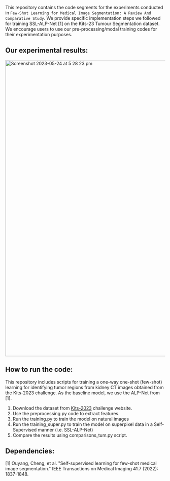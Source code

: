 This repository contains the code segments for the experiments conducted in `Few-Shot Learning for Medical Image Segmentation: A Review And Comparative Study`. 
We provide specific implementation steps we followed for training SSL-ALP-Net [1] on the Kits-23 Tumour Segmentation dataset. We encourage users to use our pre-processing/modal
training codes for their experimentation purposes. 

## Our experimental results:
<img width="929" alt="Screenshot 2023-05-24 at 5 28 23 pm" src="https://github.com/Thzn/tumour_segmentation/assets/19911856/80139950-f0f5-45a0-a8ac-b235e232dcb4">

## How to run the code:

This repository includes scripts for training a one-way one-shot (few-shot) learning for identifying tumor regions from kidney CT images obtained from the Kits-2023 challenge. As the baseline model, we use the ALP-Net from [1]. 
1. Download the dataset from [Kits-2023](https://kits-challenge.org/kits23/) challenge website. 
2. Use the preprocessing.py code to extract features. 
3. Run the training.py to train the model on natural images
4. Run the training_super.py to train the model on superpixel data in a Self-Supervised manner (i.e. SSL-ALP-Net)
5. Compare the results using comparisons_tum.py script.

## Dependencies:

[1] Ouyang, Cheng, et al. "Self-supervised learning for few-shot medical image segmentation." IEEE Transactions on Medical Imaging 41.7 (2022): 1837-1848.

